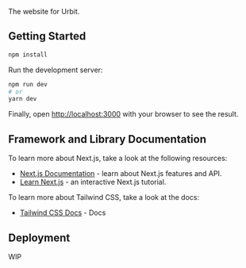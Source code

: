 The website for Urbit.

## Getting Started

```bash
npm install
```

Run the development server:

```bash
npm run dev
# or
yarn dev
```

Finally, open [http://localhost:3000](http://localhost:3000) with your browser to see the result.

## Framework and Library Documentation

To learn more about Next.js, take a look at the following resources:

- [Next.js Documentation](https://nextjs.org/docs) - learn about Next.js features and API.
- [Learn Next.js](https://nextjs.org/learn) - an interactive Next.js tutorial.

To learn more about Tailwind CSS, take a look at the docs:

- [Tailwind CSS Docs](https://tailwindcss.com/docs) - Docs

## Deployment

WIP
